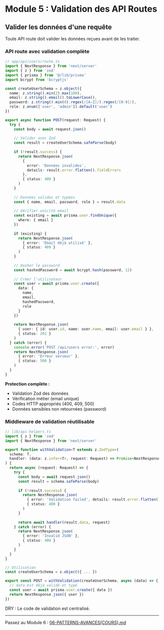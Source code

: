 # Module 5 : Validation des API Routes

## Valider les données d'une requête

Toute API route doit valider les données reçues avant de les traiter.

### API route avec validation complète

```typescript
// app/api/users/route.ts
import { NextResponse } from 'next/server'
import { z } from 'zod'
import { prisma } from '@/lib/prisma'
import bcrypt from 'bcryptjs'

const createUserSchema = z.object({
  name: z.string().min(2).max(100),
  email: z.string().email().toLowerCase(),
  password: z.string().min(8).regex(/[A-Z]/).regex(/[0-9]/),
  role: z.enum(['user', 'admin']).default('user')
})

export async function POST(request: Request) {
  try {
    const body = await request.json()
    
    // Valider avec Zod
    const result = createUserSchema.safeParse(body)
    
    if (!result.success) {
      return NextResponse.json(
        {
          error: 'Données invalides',
          details: result.error.flatten().fieldErrors
        },
        { status: 400 }
      )
    }
    
    // Données valides et typées
    const { name, email, password, role } = result.data
    
    // Vérifier unicité email
    const existing = await prisma.user.findUnique({
      where: { email }
    })
    
    if (existing) {
      return NextResponse.json(
        { error: 'Email déjà utilisé' },
        { status: 409 }
      )
    }
    
    // Hasher le password
    const hashedPassword = await bcrypt.hash(password, 12)
    
    // Créer l'utilisateur
    const user = await prisma.user.create({
      data: {
        name,
        email,
        hashedPassword,
        role
      }
    })
    
    return NextResponse.json(
      { user: { id: user.id, name: user.name, email: user.email } },
      { status: 201 }
    )
  } catch (error) {
    console.error('POST /api/users error:', error)
    return NextResponse.json(
      { error: 'Erreur serveur' },
      { status: 500 }
    )
  }
}
```

**Protection complète :**
- Validation Zod des données
- Vérification métier (email unique)
- Codes HTTP appropriés (400, 409, 500)
- Données sensibles non retournées (password)

### Middleware de validation réutilisable

```typescript
// lib/api-helpers.ts
import { z } from 'zod'
import { NextResponse } from 'next/server'

export function withValidation<T extends z.ZodType>(
  schema: T,
  handler: (data: z.infer<T>, request: Request) => Promise<NextResponse>
) {
  return async (request: Request) => {
    try {
      const body = await request.json()
      const result = schema.safeParse(body)
      
      if (!result.success) {
        return NextResponse.json(
          { error: 'Validation failed', details: result.error.flatten() },
          { status: 400 }
        )
      }
      
      return await handler(result.data, request)
    } catch (error) {
      return NextResponse.json(
        { error: 'Invalid JSON' },
        { status: 400 }
      )
    }
  }
}

// Utilisation
const createUserSchema = z.object({ ... })

export const POST = withValidation(createUserSchema, async (data) => {
  // data est déjà validé et typé
  const user = await prisma.user.create({ data })
  return NextResponse.json({ user })
})
```

DRY : Le code de validation est centralisé.

---

Passez au Module 6 : [06-PATTERNS-AVANCES(COURS).md](./06-PATTERNS-AVANCES(COURS).md)

